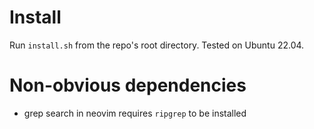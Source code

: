# Install
Run `install.sh` from the repo's root directory. Tested on Ubuntu 22.04.

# Non-obvious dependencies
- grep search in neovim requires `ripgrep` to be installed
